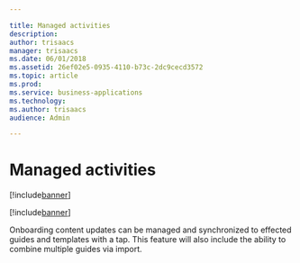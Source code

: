 ```yaml
---

title: Managed activities
description: 
author: trisaacs
manager: trisaacs
ms.date: 06/01/2018
ms.assetid: 26ef02e5-0935-4110-b73c-2dc9cecd3572
ms.topic: article
ms.prod: 
ms.service: business-applications
ms.technology: 
ms.author: trisaacs
audience: Admin

---
```

#  Managed activities

[!include[banner](../../../includes/banner.md)]

[!include[banner](../../../includes/public-preview.md)]

Onboarding content updates can be managed and synchronized to effected guides and templates with a tap. This feature will also include the ability to combine multiple guides via import.